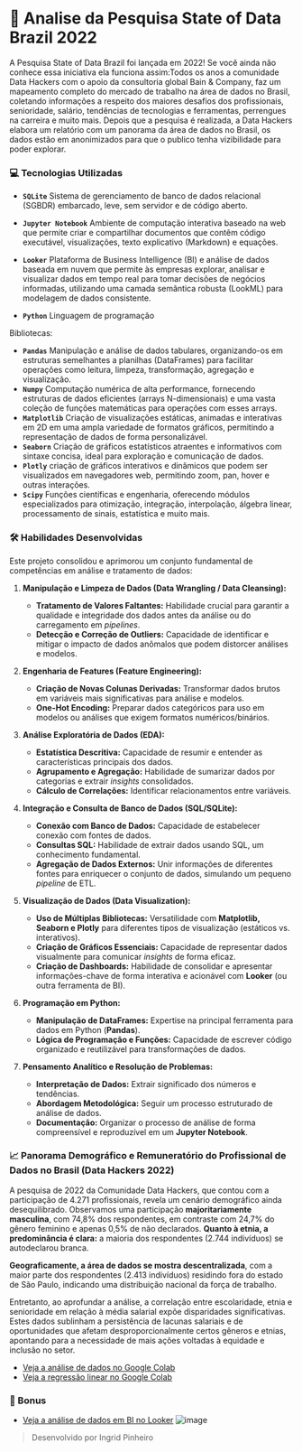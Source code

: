 # :mag_right: Analise da Pesquisa State of Data Brazil 2022

A Pesquisa State of Data Brazil foi lançada em 2022! Se você ainda não conhece essa iniciativa ela funciona assim:Todos os anos a comunidade Data Hackers com o apoio da consultoria global Bain & Company, faz um mapeamento completo do mercado de trabalho na área de dados no Brasil, coletando informações a respeito dos maiores desafios dos profissionais, senioridade, salário, tendências de tecnologias e ferramentas, perrengues na carreira e muito mais. Depois que a pesquisa é realizada, a Data Hackers elabora um relatório com um panorama da área de dados no Brasil, os dados estão em anonimizados para que o publico tenha vizibilidade para poder explorar.


### 💻 Tecnologias Utilizadas
  - **`SQLite`** Sistema de gerenciamento de banco de dados relacional (SGBDR) embarcado, leve, sem servidor e de código aberto.

  - **`Jupyter Notebook`** Ambiente de computação interativa baseado na web que permite criar e compartilhar documentos que contêm código executável, visualizações, texto explicativo (Markdown) e equações.
 
  - **`Looker`** Plataforma de Business Intelligence (BI) e análise de dados baseada em nuvem que permite às empresas explorar, analisar e visualizar dados em tempo real para tomar decisões de negócios informadas, utilizando uma camada semântica robusta (LookML) para modelagem de dados consistente.
  
  - **`Python`** Linguagem de programação

Bibliotecas:
  - **`Pandas`** Manipulação e análise de dados tabulares, organizando-os em estruturas semelhantes a planilhas (DataFrames) para facilitar operações como leitura, limpeza, transformação, agregação e visualização.
  - **`Numpy`** Computação numérica de alta performance, fornecendo estruturas de dados eficientes (arrays N-dimensionais) e uma vasta coleção de funções matemáticas para operações com esses arrays.
  - **`Matplotlib`** Criação de visualizações estáticas, animadas e interativas em 2D em uma ampla variedade de formatos gráficos, permitindo a representação de dados de forma personalizável.
  - **`Seaborn`** Criação de gráficos estatísticos atraentes e informativos com sintaxe concisa, ideal para exploração e comunicação de dados.
  - **`Plotly`** criação de gráficos interativos e dinâmicos que podem ser visualizados em navegadores web, permitindo zoom, pan, hover e outras interações.
  - **`Scipy`** Funções científicas e engenharia, oferecendo módulos especializados para otimização, integração, interpolação, álgebra linear, processamento de sinais, estatística e muito mais.



### **:hammer_and_wrench: Habilidades Desenvolvidas** 
Este projeto consolidou e aprimorou um conjunto fundamental de competências em análise e tratamento de dados:

1.  **Manipulação e Limpeza de Dados (Data Wrangling / Data Cleansing):**
    * **Tratamento de Valores Faltantes:** Habilidade crucial para garantir a qualidade e integridade dos dados antes da análise ou do carregamento em *pipelines*.
    * **Detecção e Correção de Outliers:** Capacidade de identificar e mitigar o impacto de dados anômalos que podem distorcer análises e modelos.

2.  **Engenharia de Features (Feature Engineering):**
    * **Criação de Novas Colunas Derivadas:** Transformar dados brutos em variáveis mais significativas para análise e modelos.
    * **One-Hot Encoding:** Preparar dados categóricos para uso em modelos ou análises que exigem formatos numéricos/binários.

3.  **Análise Exploratória de Dados (EDA):**
    * **Estatística Descritiva:** Capacidade de resumir e entender as características principais dos dados.
    * **Agrupamento e Agregação:** Habilidade de sumarizar dados por categorias e extrair *insights* consolidados.
    * **Cálculo de Correlações:** Identificar relacionamentos entre variáveis.

4.  **Integração e Consulta de Banco de Dados (SQL/SQLite):**
    * **Conexão com Banco de Dados:** Capacidade de estabelecer conexão com fontes de dados.
    * **Consultas SQL:** Habilidade de extrair dados usando SQL, um conhecimento fundamental.
    * **Agregação de Dados Externos:** Unir informações de diferentes fontes para enriquecer o conjunto de dados, simulando um pequeno *pipeline* de ETL.

5.  **Visualização de Dados (Data Visualization):**
    * **Uso de Múltiplas Bibliotecas:** Versatilidade com **Matplotlib, Seaborn e Plotly** para diferentes tipos de visualização (estáticos vs. interativos).
    * **Criação de Gráficos Essenciais:** Capacidade de representar dados visualmente para comunicar *insights* de forma eficaz.
    * **Criação de Dashboards:** Habilidade de consolidar e apresentar informações-chave de forma interativa e acionável com **Looker** (ou outra ferramenta de BI).

6.  **Programação em Python:**
    * **Manipulação de DataFrames:** Expertise na principal ferramenta para dados em Python (**Pandas**).
    * **Lógica de Programação e Funções:** Capacidade de escrever código organizado e reutilizável para transformações de dados.

7.  **Pensamento Analítico e Resolução de Problemas:**
    * **Interpretação de Dados:** Extrair significado dos números e tendências.
    * **Abordagem Metodológica:** Seguir um processo estruturado de análise de dados.
    * **Documentação:** Organizar o processo de análise de forma compreensível e reproduzível em um **Jupyter Notebook**.

### :chart_with_upwards_trend: Panorama Demográfico e Remuneratório do Profissional de Dados no Brasil (Data Hackers 2022)

A pesquisa de 2022 da Comunidade Data Hackers, que contou com a participação de 4.271 profissionais, revela um cenário demográfico ainda desequilibrado. Observamos uma participação **majoritariamente masculina**, com 74,8% dos respondentes, em contraste com 24,7% do gênero feminino e apenas 0,5% de não declarados. **Quanto à etnia, a predominância é clara:** a maioria dos respondentes (2.744 indivíduos) se autodeclarou branca.

**Geograficamente, a área de dados se mostra descentralizada**, com a maior parte dos respondentes (2.413 indivíduos) residindo fora do estado de São Paulo, indicando uma distribuição nacional da força de trabalho.

Entretanto, ao aprofundar a análise, a correlação entre escolaridade, etnia e senioridade em relação à média salarial expõe disparidades significativas. Estes dados sublinham a persistência de lacunas salariais e de oportunidades que afetam desproporcionalmente certos gêneros e etnias, apontando para a necessidade de mais ações voltadas à equidade e inclusão no setor.

- [Veja a análise de dados no Google Colab](https://colab.research.google.com/drive/1PL-9NyJ_Msrctx_GPPtfXbiSuvnokE7O)
- [Veja a regressão linear no Google Colab](https://colab.research.google.com/drive/1XTjtiKl2flnyCxEDzqIz_EjfVWA7pe7u)

### :star2: Bonus
- [Veja a análise de dados em BI no Looker](https://lookerstudio.google.com/reporting/641ed606-0407-4941-9ca5-22dbea592f7d/page/ZHPMF/edit)
![image](https://github.com/user-attachments/assets/ba070c9d-5c86-40da-8906-32498c758c61)


> Desenvolvido por Ingrid Pinheiro

